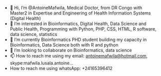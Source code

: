 - 👋 Hi, I’m @AntoineMafwila, Medical Doctor, from DR Congo with Master2 in Expertise and Engineering of Health Information Systems (Digital Health)
- 👀 I’m interested in Bioinformatics, Digital Health, Data Science and Public Health, Programming with Python, PHP, CSS, HTML, R software, data science, statistics
- 🌱 I’m currently Bioinformatics PHD student building my capacity in Bioinformatics, Data Science both with R and python
- 💞️ I’m looking to collaborate on Bioinformatics, data science
- 📫 How to reach me using my email: antoinemafwila@hotmail.com, skype:mafwila.lusala.antoine...
- How to reach me using whatsApp: +24165396412 

<!---
AntoineMafwila/AntoineMafwila is a ✨ special ✨ repository because its `README.md` (this file) appears on your GitHub profile.
You can click the Preview link to take a look at your changes.
--->
